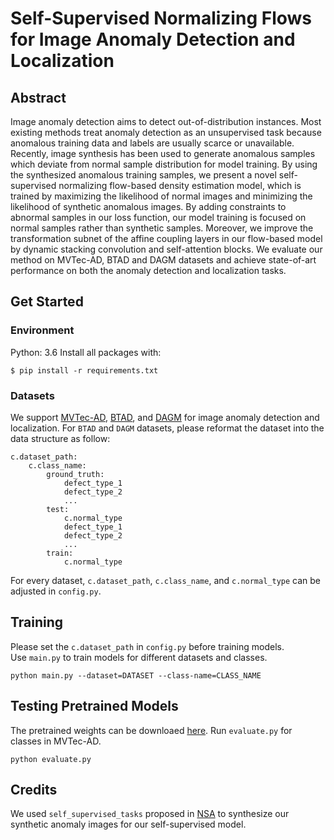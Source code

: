 # Self-Supervised Normalizing Flows for Image Anomaly Detection and Localization

## Abstract 
Image anomaly detection aims to detect out-of-distribution instances. Most existing methods treat anomaly detection as an unsupervised task because anomalous training data and labels are usually scarce or unavailable. Recently, image synthesis has been used to generate anomalous samples which deviate from normal sample distribution for model training. By using the synthesized anomalous training samples, we present a novel self-supervised normalizing flow-based density estimation model, which is trained by maximizing the likelihood of normal images and minimizing the likelihood of synthetic anomalous images. By adding constraints to abnormal samples in our loss function, our model training is focused on normal samples rather than synthetic samples. Moreover, we improve the transformation subnet of the affine coupling layers in our flow-based model by dynamic stacking convolution and self-attention blocks. We evaluate our method on MVTec-AD, BTAD and DAGM datasets and achieve state-of-art performance on both the anomaly detection and localization tasks.

## Get Started
### Environment
Python: 3.6
Install all packages with:
```
$ pip install -r requirements.txt
```

### Datasets
We support [MVTec-AD](https://www.mvtec.com/company/research/datasets/mvtec-ad), [BTAD](https://www.kaggle.com/thtuan/btad-beantech-anomaly-detection), and [DAGM](https://hci.iwr.uni-heidelberg.de/content/weakly-supervised-learning-industrial-optical-inspection) for image anomaly detection and localization.
For `BTAD` and `DAGM` datasets, please reformat the dataset into the data structure as follow:
```
c.dataset_path:
    c.class_name:
        ground_truth:
            defect_type_1
            defect_type_2
            ...
        test:
            c.normal_type
            defect_type_1
            defect_type_2
            ...
        train:
            c.normal_type
```
For every dataset, `c.dataset_path`, `c.class_name`, and `c.normal_type` can be adjusted in `config.py`.

## Training
Please set the `c.dataset_path` in `config.py` before training models.  
Use `main.py` to train models for different datasets and classes.
```
python main.py --dataset=DATASET --class-name=CLASS_NAME 
```

## Testing Pretrained Models
The pretrained weights can be downloaed [here](https://drive.google.com/drive/folders/13is_aUdZBi7iZl8IgLVrA6Zs_ia1GoeX?usp=sharing).
Run `evaluate.py` for classes in MVTec-AD.
```
python evaluate.py
```

## Credits
We used `self_supervised_tasks` proposed in [NSA](https://github.com/hmsch/natural-synthetic-anomalies) to synthesize our synthetic anomaly images for our self-supervised model.

